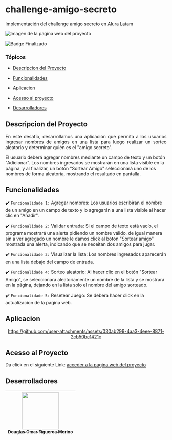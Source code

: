 # challenge-amigo-secreto
Implementación del challenge amigo secreto en Alura Latam

![Imagen de la pagina web del proyecto](https://github.com/user-attachments/assets/ddb7af6c-b971-4584-a6d0-a7948746e78f)

![Badge Finalizado](https://img.shields.io/badge/STATUS-%20FINALIZADO-green)

### Tópicos 

- [Descripcion del Proyecto](#Descripcion-del-Proyecto)

- [Funcionalidades](#Funcionalidades)

- [Aplicacion](#Aplicacion)

- [Acesso al proyecto](#Acesso-al-Proyecto)

- [Desarrolladores](#Deserrolladores)

## Descripcion del Proyecto

<p align="justify">
En este desafío, desarrollamos una aplicación que permita a los usuarios ingresar nombres de amigos en una lista para luego realizar un sorteo aleatorio y determinar quién es el "amigo secreto".

El usuario deberá agregar nombres mediante un campo de texto y un botón "Adicionar". Los nombres ingresados se mostrarán en una lista visible en la página, y al finalizar, un botón "Sortear Amigo" seleccionará uno de los nombres de forma aleatoria, mostrando el resultado en pantalla.
</p>

## Funcionalidades

:heavy_check_mark: `Funcionalidade 1:` Agregar nombres: Los usuarios escribirán el nombre de un amigo en un campo de texto y lo agregarán a una lista visible al hacer clic en "Añadir".

:heavy_check_mark: `Funcionalidade 2:` Validar entrada: Si el campo de texto está vacío, el programa mostrará una alerta pidiendo un nombre válido, de igual manera sin a ver agregado un nombre le damos click al boton "Sortear amigo" mostrada una alerta, indicando que se neceitan dos amigos para jugar.

:heavy_check_mark: `Funcionalidade 3:` Visualizar la lista: Los nombres ingresados aparecerán en una lista debajo del campo de entrada.

:heavy_check_mark: `Funcionalidade 4:` Sorteo aleatorio: Al hacer clic en el botón "Sortear Amigo", se seleccionará aleatoriamente un nombre de la lista y se mostrará en la página, dejando en la lista solo el nombre del amigo sorteado.




:heavy_check_mark: `Funcionalidade 5:` Resetear Juego: Se debera hacer click en la actualizacion de la pagina web.

## Aplicacion

<div align="center">

https://github.com/user-attachments/assets/030ab299-4aa3-4eee-8871-2cb50bc1421c

</div>

## Acesso al Proyecto

Da click en el siguiente Link: [acceder a la pagina web del proyecto](https://dfigueroasv.github.io/challenge-amigo-secreto/)

## Deserrolladores

| [<img src="https://avatars.githubusercontent.com/u/194460827?v=4)" width=115><br><sub>Douglas Omar Figueroa Merino</sub>](https://github.com/dfigueroasv) |
| :---: |
